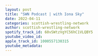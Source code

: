 ```yaml
---
layout: post
title: "SWN Podcast | with Iona Sky"
date: 2022-04-11
categories: scottish-wrestling-network
author: scottish-wrestling-network
spotify_track_id: 60vSWtzVgYC56hC1VLQBY5
youtube_video_id: 
apple_track_id: 1000557130315
youtube_metadata: 
---
```

